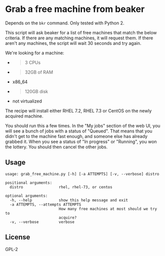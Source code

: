 # Grab a free machine from beaker

Depends on the `bkr` command.  Only tested with Python 2.

This script will ask beaker for a list of free machines that match the below
criteria.  If there are any matching machines, it will request them.  If there
aren't any machines, the script will wait 30 seconds and try again.

We're looking for a machine:

* > 3 CPUs
* > 32GB of RAM
* x86_64
* > 120GB disk
* not virtualized

The recipe will install either RHEL 7.2, RHEL 7.3 or CentOS on the newly
acquired machine.

You should run this a few times.  In the "My jobs" section of the web UI, you
will see a bunch of jobs with a status of "Queued".  That means that you didn't
get to the machine fast enough, and someone else has already grabbed it.  When
you see a status of "In progress" or "Running", you won the lottery.  You
should then cancel the other jobs.

## Usage


```
usage: grab_free_machine.py [-h] [-a ATTEMPTS] [-v, --verbose] distro

positional arguments:
  distro                rhel, rhel-73, or centos

optional arguments:
  -h, --help            show this help message and exit
  -a ATTEMPTS, --attempts ATTEMPTS
                        How many free machines at most should we try to
                        acquire?
  -v, --verbose         verbose
```

## License

GPL-2
